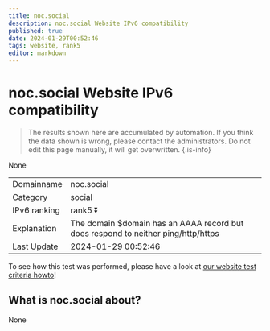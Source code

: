 ```yaml
---
title: noc.social
description: noc.social Website IPv6 compatibility
published: true
date: 2024-01-29T00:52:46
tags: website, rank5
editor: markdown
---
```


# noc.social Website IPv6 compatibility

> The results shown here are accumulated by automation. If you think the data shown is wrong, please contact the administrators. 
> Do not edit this page manually, it will get overwritten.
{.is-info}

None


|   |   |
| - | - |
| Domainname | noc.social
| Category | social |
| IPv6 ranking | rank5 :arrow_double_down: |
| Explanation | The domain $domain has an AAAA record but does respond to neither ping/http/https |
| Last Update | 2024-01-29 00:52:46 |

To see how this test was performed, please have a look at [our website test criteria howto](/howto/testcriteria/website)!


## What is noc.social about?
None
